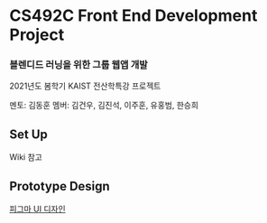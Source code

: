 # CS492C Front End Development Project

### **블렌디드 러닝을 위한 그룹 웹앱 개발**
2021년도 봄학기 KAIST 전산학특강 프로젝트

멘토: 김동훈
멤버: 김건우, 김진석, 이주훈, 유홍범, 한승희

## Set Up
Wiki 참고


## Prototype Design
[피그마 UI 디자인](https://www.figma.com/file/Y4GVrTepriDoMHRtV1giG8/Frontend-Project-Design-Proposal-Draft?node-id=11%3A347])
